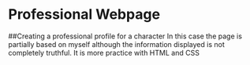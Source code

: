 # Professional Webpage
##Creating a professional profile for a character
In this case the page is partially based on myself although the information displayed is not completely truthful. It is more practice with HTML and CSS
